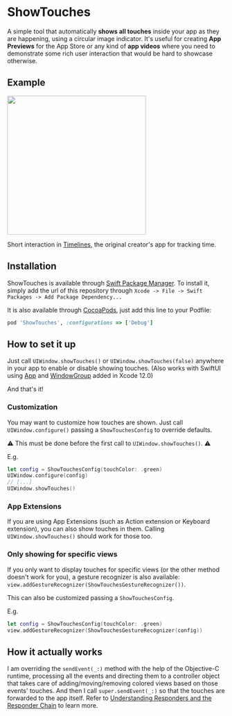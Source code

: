 # ShowTouches

A simple tool that automatically **shows all touches** inside your app as they are happening, using a circular image indicator. It's useful for creating **App Previews** for the App Store or any kind of **app videos** where you need to demonstrate some rich user interaction that would be hard to showcase otherwise.

## Example

<img src="ReadmeFiles/TouchesPreviewTimelines.gif" width="320px">

Short interaction in [Timelines](https://timelinesapp.io), the original creator's app for tracking time.

## Installation

ShowTouches is available through [Swift Package Manager](https://swift.org/package-manager/). To install it, simply add the url of this repository through `Xcode -> File -> Swift Packages -> Add Package Dependency...`

It is also available through [CocoaPods](http://cocoapods.org/), just add this line to your Podfile:

```ruby
pod 'ShowTouches', :configurations => ['Debug']
```

## How to set it up

Just call `UIWindow.showTouches()` or `UIWindow.showTouches(false)` anywhere in your app to enable or disable showing touches. (Also works with SwiftUI using [App](https://developer.apple.com/documentation/swiftui/app) and [WindowGroup](https://developer.apple.com/documentation/swiftui/windowgroup) added in Xcode 12.0)

And that's it!

### Customization

You may want to customize how touches are shown. Just call `UIWindow.configure()` passing a `ShowTouchesConfig` to override defaults. 

⚠️ This must be done before the first call to `UIWindow.showTouches()`. ⚠️

E.g.

```swift
let config = ShowTouchesConfig(touchColor: .green)
UIWindow.configure(config)
// [...]
UIWindow.showTouches()
``` 

### App Extensions

If you are using App Extensions (such as Action extension or Keyboard extension), you can also show touches in them. Calling `UIWindow.showTouches()` should work for those too.

### Only showing for specific views

If you only want to display touches for specific views (or the other method doesn't work for you), a gesture recognizer is also available: `view.addGestureRecognizer(ShowTouchesGestureRecognizer())`. 

This can also be customized passing a `ShowTouchesConfig`.

E.g.

```swift
let config = ShowTouchesConfig(touchColor: .green)
view.addGestureRecognizer(ShowTouchesGestureRecognizer(config))
``` 

## How it actually works

I am overriding the `sendEvent(_:)` method with the help of the Objective-C runtime, processing all the events and directing them to a controller object that takes care of adding/moving/removing colored views based on those events' touches. And then I call `super.sendEvent(_:)` so that the touches are forwarded to the app itself. Refer to [Understanding Responders and the Responder Chain](https://developer.apple.com/library/content/documentation/EventHandling/Conceptual/EventHandlingiPhoneOS/HandlngEventsUsingtheResponderChain.html) to learn more.
